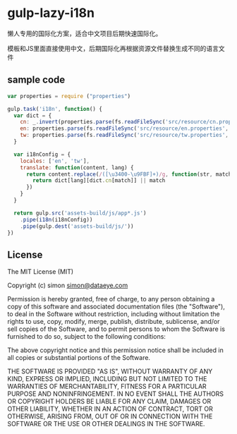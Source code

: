 # gulp-lazy-i18n

懒人专用的国际化方案，适合中文项目后期快速国际化。

模板和JS里面直接使用中文，后期国际化再根据资源文件替换生成不同的语言文件

## sample code

```js
var properties = require ("properties")

gulp.task('i18n', function() {
  var dict = {
    cn: _.invert(properties.parse(fs.readFileSync('src/resource/cn.properties', 'utf8'))),
    en: properties.parse(fs.readFileSync('src/resource/en.properties', 'utf8')),
    tw: properties.parse(fs.readFileSync('src/resource/tw.properties', 'utf8'))
  }

  var i18nConfig = {
    locales: ['en', 'tw'],
    translate: function(content, lang) {
      return content.replace(/([\u3400-\u9FBF]+)/g, function(str, match) {
        return dict[lang][dict.cn[match]] || match
      })
    }
  }

  return gulp.src('assets-build/js/app*.js')
    .pipe(i18n(i18nConfig))
    .pipe(gulp.dest('assets-build/js/'))
})

```

## License

The MIT License (MIT)

Copyright (c) simon <simon@dataeye.com>

Permission is hereby granted, free of charge, to any person obtaining a copy
of this software and associated documentation files (the "Software"), to deal
in the Software without restriction, including without limitation the rights
to use, copy, modify, merge, publish, distribute, sublicense, and/or sell
copies of the Software, and to permit persons to whom the Software is
furnished to do so, subject to the following conditions:

The above copyright notice and this permission notice shall be included in
all copies or substantial portions of the Software.

THE SOFTWARE IS PROVIDED "AS IS", WITHOUT WARRANTY OF ANY KIND, EXPRESS OR
IMPLIED, INCLUDING BUT NOT LIMITED TO THE WARRANTIES OF MERCHANTABILITY,
FITNESS FOR A PARTICULAR PURPOSE AND NONINFRINGEMENT. IN NO EVENT SHALL THE
AUTHORS OR COPYRIGHT HOLDERS BE LIABLE FOR ANY CLAIM, DAMAGES OR OTHER
LIABILITY, WHETHER IN AN ACTION OF CONTRACT, TORT OR OTHERWISE, ARISING FROM,
OUT OF OR IN CONNECTION WITH THE SOFTWARE OR THE USE OR OTHER DEALINGS IN
THE SOFTWARE.
